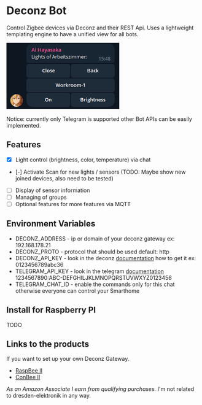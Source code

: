 # Deconz Bot

Control Zigbee devices via Deconz and their REST Api.
Uses a lightweight templating engine to have a unified view for all bots.

![Example-1](/doc/bot-example-1.png)

Notice: currently only Telegram is supported other Bot APIs can be easily implemented.

## Features

- [x] Light control (brightness, color, temperature) via chat
- [-] Activate Scan for new lights / sensors (TODO: Maybe show new joined devices, also need to be tested)
- [ ] Display of sensor information
- [ ] Managing of groups
- [ ] Optional features for more features via MQTT

## Environment Variables

- DECONZ_ADDRESS - ip or domain of your deconz gateway ex: 192.168.178.21
- DECONZ_PROTO - protocol that should be used default: http
- DECONZ_API_KEY - look in the deconz [documentation](https://dresden-elektronik.github.io/deconz-rest-doc/getting_started/#acquire-an-api-key) how to get it ex: 0123456789abc36
- TELEGRAM_API_KEY - look in the telegram [documentation](https://core.telegram.org/bots#how-do-i-create-a-bot) 1234567890:ABC-DEFGHILJKLMNOPQRSTUVWXYZ0123456
- TELEGRAM_CHAT_ID - enable the commands only for this chat otherwise everyone can control your Smarthome

## Install for Raspberry PI

TODO

## Links to the products
If you want to set up your own Deconz Gateway.

- [RaspBee II](https://amzn.to/3WjZTjC)
- [ConBee II](https://amzn.to/3YvVhZg)

*As an Amazon Associate I earn from qualifying purchases.*
I'm not related to dresden-elektronik in any way.